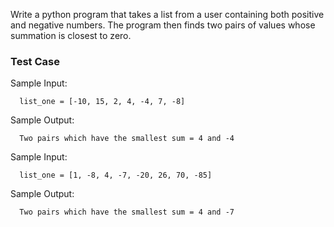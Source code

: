 Write a python program that takes a list from a user containing both positive and negative numbers. The program then finds two pairs of values whose summation is closest to zero.

### Test Case

Sample Input:

```
  list_one = [-10, 15, 2, 4, -4, 7, -8]
```

Sample Output:

```
  Two pairs which have the smallest sum = 4 and -4
```

Sample Input:

```
  list_one = [1, -8, 4, -7, -20, 26, 70, -85]
```

Sample Output:

```
  Two pairs which have the smallest sum = 4 and -7
```
